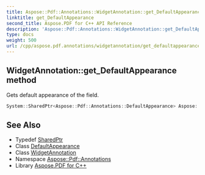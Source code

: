 ```yaml
---
title: Aspose::Pdf::Annotations::WidgetAnnotation::get_DefaultAppearance method
linktitle: get_DefaultAppearance
second_title: Aspose.PDF for C++ API Reference
description: 'Aspose::Pdf::Annotations::WidgetAnnotation::get_DefaultAppearance method. Gets default appearance of the field in C++.'
type: docs
weight: 500
url: /cpp/aspose.pdf.annotations/widgetannotation/get_defaultappearance/
---
```

## WidgetAnnotation::get_DefaultAppearance method


Gets default appearance of the field.

```cpp
System::SharedPtr<Aspose::Pdf::Annotations::DefaultAppearance> Aspose::Pdf::Annotations::WidgetAnnotation::get_DefaultAppearance()
```

## See Also

* Typedef [SharedPtr](../../../system/sharedptr/)
* Class [DefaultAppearance](../../defaultappearance/)
* Class [WidgetAnnotation](../)
* Namespace [Aspose::Pdf::Annotations](../../)
* Library [Aspose.PDF for C++](../../../)

